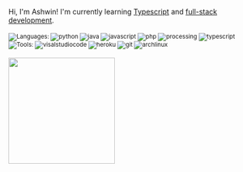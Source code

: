 Hi, I'm Ashwin! I'm currently learning [Typescript](https://github.com/xxiz?tab=repositories&language=typescript) and [full-stack development](https://github.com/xxiz?tab=repositories&q=full-stack). <br><br>
<sub>![Languages:](https://img.shields.io/static/v1?label=&message=Languages:&color=111&style=plastic)
  ![python](https://img.shields.io/static/v1?logo=python&label=&message=Python&color=36465D&logoColor=3776AB&style=plastic)
  ![java](https://img.shields.io/static/v1?logo=java&label=&message=Java&color=36465D&logoColor=FF7800&style=plastic)
  ![javascript](https://img.shields.io/static/v1?logo=javascript&label=&message=Javascript&color=36465D&logoColor=F7DF1E&style=plastic)
  ![php](https://img.shields.io/static/v1?logo=php&label=&message=PHP&color=36465D&logoColor=777BB4&style=plastic)
  ![processing](https://img.shields.io/static/v1?logo=processingfoundation&label=&message=Processing&color=36465D&logoColor=006699&style=plastic)
  ![typescript](https://img.shields.io/static/v1?logo=typescript&label=&message=TypeScript&color=36465D&logoColor=3178C6&style=plastic)
</sub><br>
<sub>![Tools:](https://img.shields.io/static/v1?label=&message=Tools:&color=111&style=plastic)
  ![visalstudiocode](https://img.shields.io/static/v1?logo=visualstudiocode&label=&message=Visual%20Studio%20Code&color=36465D&logoColor=007ACC&style=plastic)
  ![heroku](https://img.shields.io/static/v1?logo=heroku&label=&message=Heroku&color=36465D&logoColor=430098&style=plastic)
  ![git](https://img.shields.io/static/v1?logo=git&label=&message=Git&color=36465D&logoColor=F05032&style=plastic)
  ![archlinux](https://img.shields.io/static/v1?logo=archlinux&label=&message=Arch%20Linux&color=36465D&logoColor=1793D1&style=plastic)
</sub><br><br>
<img height="210px" src="https://github-readme-stats.vercel.app/api/wakatime?username=why&layout=compact&hide_border=true&title_color=ffffff&text_color=d6d6d6&border_radius=8&show_icons=true&icon_color=FAC8C7&bg_color=0,111827,1e3a8a,1d4ed8" />
